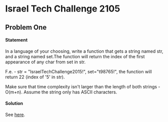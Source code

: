 # Israel Tech Challenge 2105

## Problem One
#### Statement
In a language of your choosing, write a function that gets a string named str, and a string named set.The function will return the index of the first appearance of any char from set in str.

F.e. - str = "IsraelTechChallenge2015!", set="t98765!", the function will return 22 (index of '5' in str).

Make sure that time complexity isn't larger than the length of both strings - O(m+n). Assume the string only has ASCII characters.
#### Solution
See [here](#).
